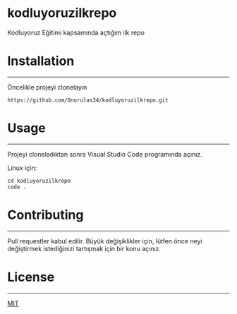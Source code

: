 # kodluyoruzilkrepo
Kodluyoruz Eğitimi kapsamında açtığım ilk repo

# Installation
***
Öncelikle projeyi clonelayın

```
https://github.com/Onurulas34/kodluyoruzilkrepo.git
```
# Usage
---
Projeyi cloneladıktan sonra Visual Studio Code programında açınız.

Linux için:
```
cd kodluyoruzilkrepo
code .
```
# Contributing
---
Pull requestler kabul edilir. Büyük değişiklikler için, lütfen önce neyi değiştirmek istediğinizi tartışmak için bir konu açınız.

# License
---
[MIT](https://choosealicense.com/licenses/mit/)